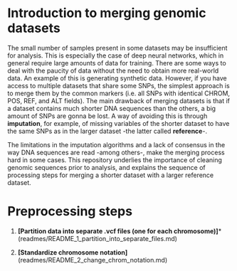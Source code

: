 # Introduction to merging genomic datasets

The small number of samples present in some datasets may be insufficient for analysis. This is especially the case of deep neural networks, which in general require large amounts of data for training. There are some ways to deal with the paucity of data without the need to obtain more real-world data. An example of this is generating synthetic data. However, if you have access to multiple datasets that share some SNPs, the simplest approach is to merge them by the common markers (i.e. all SNPs with identical CHROM, POS, REF, and ALT fields). The main drawback of merging datasets is that if a dataset contains much shorter DNA sequences than the others, a big amount of SNPs are gonna be lost. A way of avoiding this is through **imputation**, for example, of missing variables of the shorter dataset to have the same SNPs as in the larger dataset -the latter called **reference**-.

The limitations in the imputation algorithms and a lack of consensus in the way DNA sequences are read -among others-, make the merging process hard in some cases. This repository underlies the importance of cleaning genomic sequences prior to analysis, and explains the sequence of processing steps for merging a shorter dataset with a larger reference dataset.

# Preprocessing steps

1. **[Partition data into separate .vcf files (one for each chromosome)]***(readmes/README_1_partition_into_separate_files.md)

2. **[Standardize chromosome notation]**(readmes/README_2_change_chrom_notation.md)
